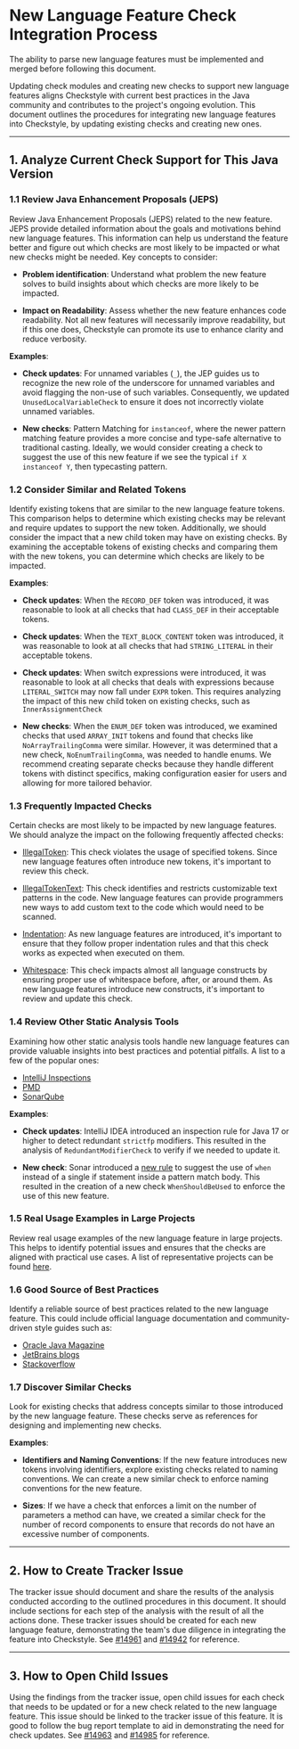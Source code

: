 # New Language Feature Check Integration Process

The ability to parse new language features must be implemented and
merged before following this document.

Updating check modules and creating new checks to support new language features aligns Checkstyle
with current best practices in the Java community and contributes to
the project's ongoing evolution. This document outlines the procedures
for integrating new language features into Checkstyle,
by updating existing checks and creating new ones.

---

## 1. Analyze Current Check Support for This Java Version

### 1.1 Review Java Enhancement Proposals (JEPS)

Review Java Enhancement Proposals (JEPS) related to the new feature.
JEPS provide detailed information about the goals
and motivations behind new language features.
This information can help us understand the feature better and figure out
which checks are most likely to be impacted or what new checks might be needed.
Key concepts to consider:

- **Problem identification**: Understand what problem the new feature solves to build
  insights about which checks are more likely to be impacted.

- **Impact on Readability**: Assess whether the new feature enhances code readability.
  Not all new features will necessarily improve readability, but if this one does,
  Checkstyle can promote its use to enhance clarity and reduce verbosity.

**Examples**:

- **Check updates**:  For unnamed variables (`_`), the JEP guides us to recognize the new role of
  the underscore for unnamed variables and avoid flagging the non-use of such variables.
  Consequently, we updated `UnusedLocalVariableCheck` to ensure it does not
  incorrectly violate unnamed variables.

- **New checks**: Pattern Matching for `instanceof`, where the newer pattern matching feature provides
  a more concise and type-safe alternative to traditional casting.
  Ideally, we would consider creating a check
  to suggest the use of this new feature if we see the typical `if X instanceof Y`,
  then typecasting pattern.

### 1.2 Consider Similar and Related Tokens

Identify existing tokens that are similar to the new language feature tokens.
This comparison helps to determine which existing checks may be relevant
and require updates to support the new token. Additionally,
we should consider the impact that a new child token may have
on existing checks. By examining the acceptable tokens of existing checks and
comparing them with the new tokens, you can determine which checks are likely to be impacted.

**Examples**:

- **Check updates**: When the `RECORD_DEF` token was introduced,
 it was reasonable to look at all checks that had `CLASS_DEF` in their acceptable tokens.

- **Check updates**: When the `TEXT_BLOCK_CONTENT` token was introduced,
  it was reasonable to look at all checks that had `STRING_LITERAL` in their acceptable tokens.

- **Check updates**: When switch expressions were introduced, it was reasonable to look at all
  checks that deals with expressions because `LITERAL_SWITCH` may now fall under `EXPR` token.
  This requires analyzing the impact of this new child token on existing checks,
  such as `InnerAssignmentCheck`

- **New checks**: When the `ENUM_DEF` token was introduced,
  we examined checks that used `ARRAY_INIT` tokens and found that checks
  like `NoArrayTrailingComma` were similar. However, it was determined that a new check,
  `NoEnumTrailingComma`, was needed to handle enums.
  We recommend creating separate checks because they handle different tokens
  with distinct specifics, making configuration easier for users and allowing for
  more tailored behavior.

### 1.3 Frequently Impacted Checks

Certain checks are most likely to be impacted by new language features.
We should analyze the impact on the following frequently affected checks:

- [IllegalToken](https://checkstyle.org/checks/coding/illegaltoken.html): This check violates the
  usage of specified tokens. Since new language features often introduce new tokens,
  it's important to review this check.

- [IllegalTokenText](https://checkstyle.org/checks/coding/illegaltokentext.html):
  This check identifies and restricts customizable text patterns in the code.
  New language features can provide programmers new ways to add custom text to
  the code which would need to be scanned.

- [Indentation](https://checkstyle.org/checks/misc/indentation.html#Indentation):
  As new language features are introduced, it's important to ensure that they
  follow proper indentation rules and that this check works as expected when executed on them.

- [Whitespace](https://checkstyle.org/checks/whitespace/index.html):
  This check impacts almost all language constructs by ensuring proper
  use of whitespace before, after, or around them. As new language features
  introduce new constructs, it's important to review and update this check.

### 1.4 Review Other Static Analysis Tools

Examining how other static analysis tools handle new language features
can provide valuable insights into best practices and potential pitfalls.
A list to a few of the popular ones:

- [IntelliJ Inspections](https://www.jetbrains.com/help/idea/code-inspection.html)
- [PMD](https://pmd.github.io/)
- [SonarQube](https://www.sonarqube.org/)

**Examples**:

- **Check updates**: IntelliJ IDEA introduced an inspection rule for Java 17 or higher to detect
  redundant `strictfp` modifiers. This resulted in the analysis of `RedundantModifierCheck`
  to verify if we needed to update it.

- **New check**: Sonar introduced a [new rule](https://rules.sonarsource.com/java/tag/java21/RSPEC-6916/)
  to suggest the use of `when` instead of a single if statement inside
  a pattern match body. This resulted in the creation
  of a new check `WhenShouldBeUsed` to enforce the use of this new feature.

### 1.5 Real Usage Examples in Large Projects

Review real usage examples of the new language feature in large projects.
This helps to identify potential issues and ensures that the checks
are aligned with practical use cases.
A list of representative projects can be found
[here](https://github.com/checkstyle/contribution/blob/master/checkstyle-tester/github-action-projects1.properties).

### 1.6 Good Source of Best Practices

Identify a reliable source of best practices related to the new language feature.
This could include official language documentation and community-driven style guides
such as:

- [Oracle Java Magazine](https://blogs.oracle.com/javamagazine/)
- [JetBrains blogs](https://blog.jetbrains.com/)
- [Stackoverflow](https://stackoverflow.com/)

### 1.7 Discover Similar Checks

Look for existing checks that address concepts
similar to those introduced by the new language feature.
These checks serve as references for designing and implementing new checks.

**Examples**:

- **Identifiers and Naming Conventions**: If the new feature introduces
  new tokens involving identifiers, explore existing checks related to naming conventions.
  We can create a new similar check to enforce naming conventions for the new feature.

- **Sizes**: If we have a check that enforces a limit on the number of parameters
  a method can have, we created a similar check for the number of record components
  to ensure that records do not have an excessive number of components.

---

## 2. How to Create Tracker Issue

The tracker issue should document and share the results of the analysis
conducted according to the outlined procedures in this document.
It should include sections for each step of the analysis with the result
of all the actions done. These tracker issues should be created for each
new language feature, demonstrating the team's due diligence
in integrating the feature into Checkstyle.
See [#14961](https://github.com/checkstyle/checkstyle/issues/14961) and
[#14942](https://github.com/checkstyle/checkstyle/issues/14942) for reference.

---

## 3. How to Open Child Issues

Using the findings from the tracker issue, open child issues for each check that needs
to be updated or for a new check related to the new language feature.
This issue should be linked to the tracker issue of this feature.
It is good to follow the bug report template to aid in demonstrating the need for check updates.
See [#14963](https://github.com/checkstyle/checkstyle/issues/14963) and
[#14985](https://github.com/checkstyle/checkstyle/issues/14985) for reference.
